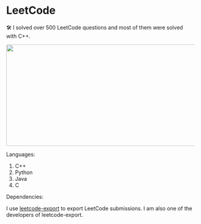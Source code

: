 # LeetCode
🛠 I solved over 500 LeetCode questions and most of them were solved with C++.

<img src="https://user-images.githubusercontent.com/9346460/228109656-05ffdf13-7414-4564-8b91-c811fff428cc.png"  width="600" height="270">

Languages:

1. C++
2. Python
3. Java
4. C

Dependencies:

I use [leetcode-export](https://github.com/NeverMendel/leetcode-export) to export LeetCode submissions. I am also one of the developers of leetcode-export.
